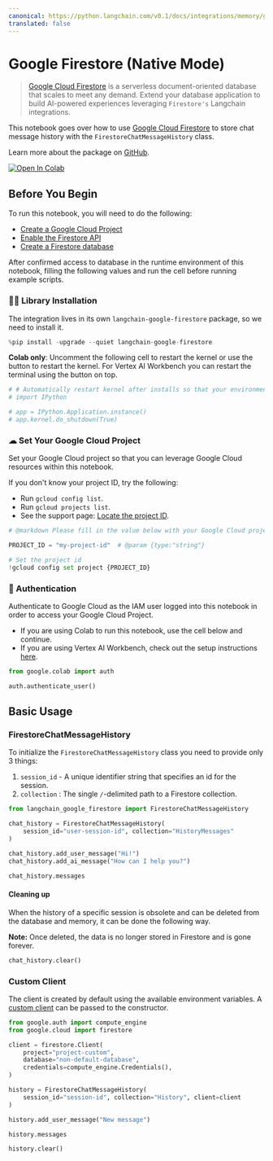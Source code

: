 ```yaml
---
canonical: https://python.langchain.com/v0.1/docs/integrations/memory/google_firestore
translated: false
---
```


# Google Firestore (Native Mode)

> [Google Cloud Firestore](https://cloud.google.com/firestore) is a serverless document-oriented database that scales to meet any demand. Extend your database application to build AI-powered experiences leveraging `Firestore's` Langchain integrations.

This notebook goes over how to use [Google Cloud Firestore](https://cloud.google.com/firestore) to store chat message history with the `FirestoreChatMessageHistory` class.

Learn more about the package on [GitHub](https://github.com/googleapis/langchain-google-firestore-python/).

[![Open In Colab](https://colab.research.google.com/assets/colab-badge.svg)](https://colab.research.google.com/github/googleapis/langchain-google-firestore-python/blob/main/docs/chat_message_history.ipynb)

## Before You Begin

To run this notebook, you will need to do the following:

* [Create a Google Cloud Project](https://developers.google.com/workspace/guides/create-project)
* [Enable the Firestore API](https://console.cloud.google.com/flows/enableapi?apiid=firestore.googleapis.com)
* [Create a Firestore database](https://cloud.google.com/firestore/docs/manage-databases)

After confirmed access to database in the runtime environment of this notebook, filling the following values and run the cell before running example scripts.

### 🦜🔗 Library Installation

The integration lives in its own `langchain-google-firestore` package, so we need to install it.

```python
%pip install -upgrade --quiet langchain-google-firestore
```

**Colab only**: Uncomment the following cell to restart the kernel or use the button to restart the kernel. For Vertex AI Workbench you can restart the terminal using the button on top.

```python
# # Automatically restart kernel after installs so that your environment can access the new packages
# import IPython

# app = IPython.Application.instance()
# app.kernel.do_shutdown(True)
```

### ☁ Set Your Google Cloud Project

Set your Google Cloud project so that you can leverage Google Cloud resources within this notebook.

If you don't know your project ID, try the following:

* Run `gcloud config list`.
* Run `gcloud projects list`.
* See the support page: [Locate the project ID](https://support.google.com/googleapi/answer/7014113).

```python
# @markdown Please fill in the value below with your Google Cloud project ID and then run the cell.

PROJECT_ID = "my-project-id"  # @param {type:"string"}

# Set the project id
!gcloud config set project {PROJECT_ID}
```

### 🔐 Authentication

Authenticate to Google Cloud as the IAM user logged into this notebook in order to access your Google Cloud Project.

- If you are using Colab to run this notebook, use the cell below and continue.
- If you are using Vertex AI Workbench, check out the setup instructions [here](https://github.com/GoogleCloudPlatform/generative-ai/tree/main/setup-env).

```python
from google.colab import auth

auth.authenticate_user()
```

## Basic Usage

### FirestoreChatMessageHistory

To initialize the `FirestoreChatMessageHistory` class you need to provide only 3 things:

1. `session_id` - A unique identifier string that specifies an id for the session.
1. `collection` : The single `/`-delimited path to a Firestore collection.

```python
from langchain_google_firestore import FirestoreChatMessageHistory

chat_history = FirestoreChatMessageHistory(
    session_id="user-session-id", collection="HistoryMessages"
)

chat_history.add_user_message("Hi!")
chat_history.add_ai_message("How can I help you?")
```

```python
chat_history.messages
```

#### Cleaning up

When the history of a specific session is obsolete and can be deleted from the database and memory, it can be done the following way.

**Note:** Once deleted, the data is no longer stored in Firestore and is gone forever.

```python
chat_history.clear()
```

### Custom Client

The client is created by default using the available environment variables. A [custom client](https://cloud.google.com/python/docs/reference/firestore/latest/client) can be passed to the constructor.

```python
from google.auth import compute_engine
from google.cloud import firestore

client = firestore.Client(
    project="project-custom",
    database="non-default-database",
    credentials=compute_engine.Credentials(),
)

history = FirestoreChatMessageHistory(
    session_id="session-id", collection="History", client=client
)

history.add_user_message("New message")

history.messages

history.clear()
```